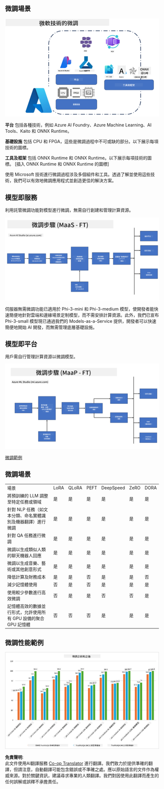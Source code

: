 <!--
CO_OP_TRANSLATOR_METADATA:
{
  "original_hash": "cd52a3c9a424a77d2ec0470770c93846",
  "translation_date": "2025-04-04T19:03:38+00:00",
  "source_file": "md\\03.FineTuning\\FineTuning_Scenarios.md",
  "language_code": "hk"
}
-->
## 微調場景

![FineTuning with MS Services](../../../../translated_images/FinetuningwithMS.25759a0154a97ad90e43a6cace37d6bea87f0ac0236ada3ad5d4a1fbacc3bdf7.hk.png)

**平台** 包括各種技術，例如 Azure AI Foundry、Azure Machine Learning、AI Tools、Kaito 和 ONNX Runtime。

**基礎設施** 包括 CPU 和 FPGA，這些是微調過程中不可或缺的部分。以下展示每項技術的圖標。

**工具及框架** 包括 ONNX Runtime 和 ONNX Runtime。以下展示每項技術的圖標。
[插入 ONNX Runtime 和 ONNX Runtime 的圖標]

使用 Microsoft 技術進行微調過程涉及多個組件和工具。透過了解並使用這些技術，我們可以有效地微調應用程式並創造更佳的解決方案。

## 模型即服務

利用託管微調功能對模型進行微調，無需自行創建和管理計算資源。

![MaaS Fine Tuning](../../../../translated_images/MaaSfinetune.6184d80a336ea9d7bb67a581e9e5d0b021cafdffff7ba257c2012e2123e0d77e.hk.png)

伺服器無需微調功能已適用於 Phi-3-mini 和 Phi-3-medium 模型，使開發者能快速簡便地針對雲端和邊緣場景定制模型，而不需安排計算資源。此外，我們已宣布 Phi-3-small 模型現已通過我們的 Models-as-a-Service 提供，開發者可以快速簡便地開始 AI 開發，而無需管理底層基礎設施。

## 模型即平台

用戶需自行管理計算資源以微調模型。

![Maap Fine Tuning](../../../../translated_images/MaaPFinetune.cf8b08ef05bf57f362da90834be87562502f4370de4a7325a9fb03b8c008e5e7.hk.png)

[微調範例](https://github.com/Azure/azureml-examples/blob/main/sdk/python/foundation-models/system/finetune/chat-completion/chat-completion.ipynb)

## 微調場景

| | | | | | | |
|-|-|-|-|-|-|-|
|場景|LoRA|QLoRA|PEFT|DeepSpeed|ZeRO|DORA|
|將預訓練的 LLM 調整至特定任務或領域|是|是|是|是|是|是|
|針對 NLP 任務（如文本分類、命名實體識別及機器翻譯）進行微調|是|是|是|是|是|是|
|針對 QA 任務進行微調|是|是|是|是|是|是|
|微調以生成類似人類的聊天機器人回應|是|是|是|是|是|是|
|微調以生成音樂、藝術或其他創意形式|是|是|是|是|是|是|
|降低計算及財務成本|是|是|否|是|是|否|
|減少記憶體使用|否|是|否|是|是|是|
|使用較少參數進行高效微調|否|是|是|否|否|是|
|記憶體高效的數據並行形式，允許使用所有 GPU 設備的聚合 GPU 記憶體|否|否|否|是|是|是|

## 微調性能範例

![Finetuning Performance](../../../../translated_images/Finetuningexamples.9dbf84557eef43e011eb7cadf51f51686f9245f7953e2712a27095ab7d18a6d1.hk.png)

**免責聲明**:  
此文件使用AI翻譯服務 [Co-op Translator](https://github.com/Azure/co-op-translator) 進行翻譯。我們致力於提供準確的翻譯，但請注意，自動翻譯可能包含錯誤或不準確之處。應以原始語言的文件作為權威來源。對於關鍵資訊，建議尋求專業的人類翻譯。我們對因使用此翻譯而產生的任何誤解或誤釋不承擔責任。